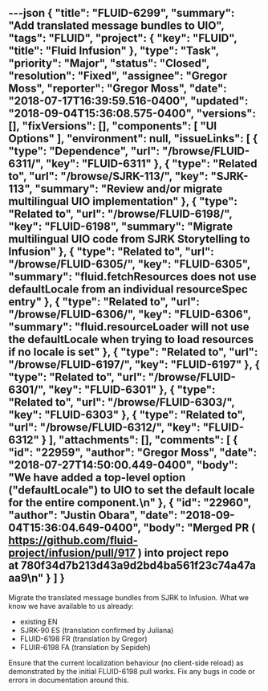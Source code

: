 ---json
{
  "title": "FLUID-6299",
  "summary": "Add translated message bundles to UIO",
  "tags": "FLUID",
  "project": {
    "key": "FLUID",
    "title": "Fluid Infusion"
  },
  "type": "Task",
  "priority": "Major",
  "status": "Closed",
  "resolution": "Fixed",
  "assignee": "Gregor Moss",
  "reporter": "Gregor Moss",
  "date": "2018-07-17T16:39:59.516-0400",
  "updated": "2018-09-04T15:36:08.575-0400",
  "versions": [],
  "fixVersions": [],
  "components": [
    "UI Options"
  ],
  "environment": null,
  "issueLinks": [
    {
      "type": "Dependence",
      "url": "/browse/FLUID-6311/",
      "key": "FLUID-6311"
    },
    {
      "type": "Related to",
      "url": "/browse/SJRK-113/",
      "key": "SJRK-113",
      "summary": "Review and/or migrate multilingual UIO implementation"
    },
    {
      "type": "Related to",
      "url": "/browse/FLUID-6198/",
      "key": "FLUID-6198",
      "summary": "Migrate multilingual UIO code from SJRK Storytelling to Infusion"
    },
    {
      "type": "Related to",
      "url": "/browse/FLUID-6305/",
      "key": "FLUID-6305",
      "summary": "fluid.fetchResources does not use defaultLocale from an individual resourceSpec entry"
    },
    {
      "type": "Related to",
      "url": "/browse/FLUID-6306/",
      "key": "FLUID-6306",
      "summary": "fluid.resourceLoader will not use the defaultLocale when trying to load resources if no locale is set"
    },
    {
      "type": "Related to",
      "url": "/browse/FLUID-6197/",
      "key": "FLUID-6197"
    },
    {
      "type": "Related to",
      "url": "/browse/FLUID-6301/",
      "key": "FLUID-6301"
    },
    {
      "type": "Related to",
      "url": "/browse/FLUID-6303/",
      "key": "FLUID-6303"
    },
    {
      "type": "Related to",
      "url": "/browse/FLUID-6312/",
      "key": "FLUID-6312"
    }
  ],
  "attachments": [],
  "comments": [
    {
      "id": "22959",
      "author": "Gregor Moss",
      "date": "2018-07-27T14:50:00.449-0400",
      "body": "We have added a top-level option (\"defaultLocale\") to UIO to set the default locale for the entire component.\n"
    },
    {
      "id": "22960",
      "author": "Justin Obara",
      "date": "2018-09-04T15:36:04.649-0400",
      "body": "Merged PR ( <https://github.com/fluid-project/infusion/pull/917> ) into project repo at 780f34d7b213d43a9d2bd4ba561f23c74a47aaa9\n"
    }
  ]
}
---
Migrate the translated message bundles from SJRK to Infusion. What we know we have available to us already:

* existing EN
* SJRK-90 ES (translation confirmed by Juliana)
* FLUID-6198 FR (translation by Gregor)
* FLUIR-6198 FA (translation by Sepideh)

Ensure that the current localization behaviour (no client-side reload) as demonstrated by the initial FLUID-6198 pull works. Fix any bugs in code or errors in documentation around this.

        